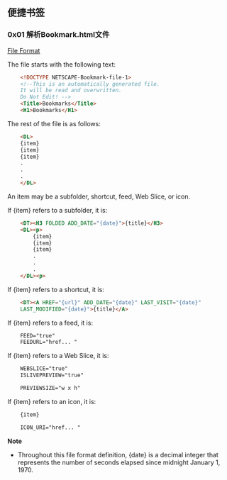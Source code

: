## 便捷书签


### 0x01 解析Bookmark.html文件


[File Format](https://msdn.microsoft.com/en-us/library/aa753582(v=vs.85).aspx)

The file starts with the following text:

```html
    <!DOCTYPE NETSCAPE-Bookmark-file-1>
    <!--This is an automatically generated file.
    It will be read and overwritten.
    Do Not Edit! -->
    <Title>Bookmarks</Title>
    <H1>Bookmarks</H1>
```

The rest of the file is as follows:
```html
    <DL>
    {item}
    {item}
    {item}
    .
    .
    .
    </DL>
```

An item may be a subfolder, shortcut, feed, Web Slice, or icon.

If {item} refers to a subfolder, it is:

```html
    <DT><H3 FOLDED ADD_DATE="{date}">{title}</H3>
    <DL><p>
        {item}
        {item}
        {item}
        .
        .
        .
    </DL><p>
```

If {item} refers to a shortcut, it is:

```html
    <DT><A HREF="{url}" ADD_DATE="{date}" LAST_VISIT="{date}"
    LAST_MODIFIED="{date}">{title}</A>
```

If {item} refers to a feed, it is:

```html
    FEED="true"
    FEEDURL="href... "
```

If {item} refers to a Web Slice, it is:

```html
    WEBSLICE="true"
    ISLIVEPREVIEW="true"

    PREVIEWSIZE="w x h"
```

If {item} refers to an icon, it is:

```html
    {item}

    ICON_URI="href... "
```

**Note**

+ Throughout this file format definition, {date} is a decimal integer that represents the number of seconds elapsed since midnight January 1, 1970.